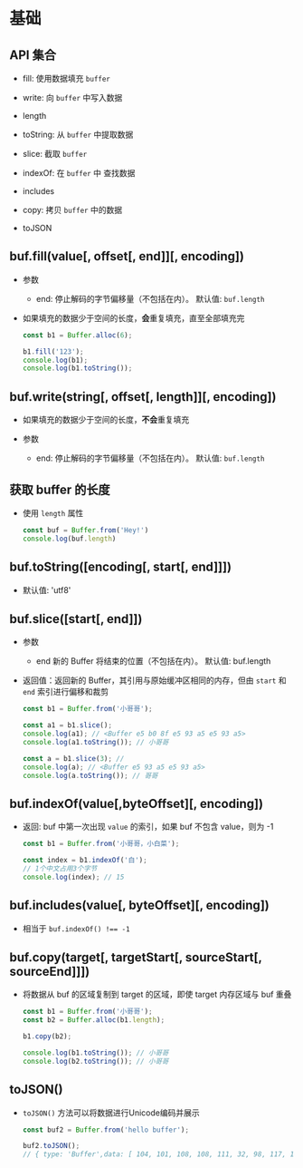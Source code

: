 # 基础

## API 集合

+ fill: 使用数据填充 `buffer`

+ write: 向 `buffer` 中写入数据

+ length

+ toString: 从 `buffer` 中提取数据

+ slice: 截取 `buffer`

+ indexOf: 在 `buffer` 中 查找数据

+ includes

+ copy: 拷贝 `buffer` 中的数据

+ toJSON

## buf.fill(value[, offset[, end]][, encoding])

+ 参数

  + end: 停止解码的字节偏移量（不包括在内）。 默认值: `buf.length`

+ 如果填充的数据少于空间的长度，**会**重复填充，直至全部填充完

  ```js
  const b1 = Buffer.alloc(6);

  b1.fill('123');
  console.log(b1);
  console.log(b1.toString());
  ```

## buf.write(string[, offset[, length]][, encoding])

+ 如果填充的数据少于空间的长度，**不会**重复填充

+ 参数

  + end: 停止解码的字节偏移量（不包括在内）。 默认值: `buf.length`

## 获取 buffer 的长度

+ 使用 `length` 属性

  ```js
  const buf = Buffer.from('Hey!')
  console.log(buf.length)
  ```

## buf.toString([encoding[, start[, end]]])

+ 默认值: 'utf8'

## buf.slice([start[, end]])

+ 参数

  + end 新的 Buffer 将结束的位置（不包括在内）。 默认值: buf.length

+ 返回值：返回新的 Buffer，其引用与原始缓冲区相同的内存，但由 `start` 和 `end` 索引进行偏移和裁剪

  ```js
  const b1 = Buffer.from('小哥哥');

  const a1 = b1.slice();
  console.log(a1); // <Buffer e5 b0 8f e5 93 a5 e5 93 a5>
  console.log(a1.toString()); // 小哥哥

  const a = b1.slice(3); //
  console.log(a); // <Buffer e5 93 a5 e5 93 a5>
  console.log(a.toString()); // 哥哥
  ```

## buf.indexOf(value[,byteOffset][, encoding])

+ 返回:  buf 中第一次出现 `value` 的索引，如果 buf 不包含 value，则为 -1

  ```js
  const b1 = Buffer.from('小哥哥，小白菜');

  const index = b1.indexOf('白');
  // 1个中文占用3个字节
  console.log(index); // 15
  ```

## buf.includes(value[, byteOffset][, encoding])

+ 相当于 `buf.indexOf() !== -1`

## buf.copy(target[, targetStart[, sourceStart[, sourceEnd]]])

+ 将数据从 buf 的区域复制到 target 的区域，即使 target 内存区域与 buf 重叠

  ```js
  const b1 = Buffer.from('小哥哥');
  const b2 = Buffer.alloc(b1.length);

  b1.copy(b2);

  console.log(b1.toString()); // 小哥哥
  console.log(b2.toString()); // 小哥哥
  ```

## toJSON()

+ `toJSON()` 方法可以将数据进行Unicode编码并展示

  ```js
  const buf2 = Buffer.from('hello buffer');

  buf2.toJSON();
  // { type: 'Buffer',data: [ 104, 101, 108, 108, 111, 32, 98, 117, 102, 102, 101, 114 ] }
  ```
